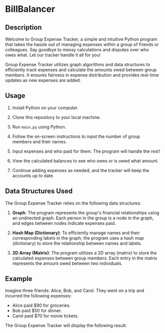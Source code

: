

# BillBalancer

## Description

Welcome to Group Expense Tracker, a simple and intuitive Python program that takes the hassle out of managing expenses within a group of friends or colleagues. Say goodbye to messy calculations and disputes over who owes what. Let our tracker handle it all for you!

Group Expense Tracker utilizes graph algorithms and data structures to efficiently track expenses and calculate the amounts owed between group members. It ensures fairness in expense distribution and provides real-time updates as new expenses are added.

## Usage

1. Install Python on your computer.

2. Clone this repository to your local machine.

3. Run `main.py` using Python.

4. Follow the on-screen instructions to input the number of group members and their names.

5. Input expenses and who paid for them. The program will handle the rest!

6. View the calculated balances to see who owes or is owed what amount.

7. Continue adding expenses as needed, and the tracker will keep the accounts up to date.

## Data Structures Used

The Group Expense Tracker relies on the following data structures:

1. **Graph**: The program represents the group's financial relationships using an undirected graph. Each person in the group is a node in the graph, and edges between nodes indicate expenses paid.

2. **Hash Map (Dictionary)**: To efficiently manage names and their corresponding labels in the graph, the program uses a hash map (dictionary) to store the relationship between names and labels.

3. **2D Array (Matrix)**: The program utilizes a 2D array (matrix) to store the calculated expenses between group members. Each entry in the matrix represents the amount owed between two individuals.

## Example

Imagine three friends: Alice, Bob, and Carol. They went on a trip and incurred the following expenses:

- Alice paid $90 for groceries.
- Bob paid $50 for dinner.
- Carol paid $70 for movie tickets.

The Group Expense Tracker will display the following result:

